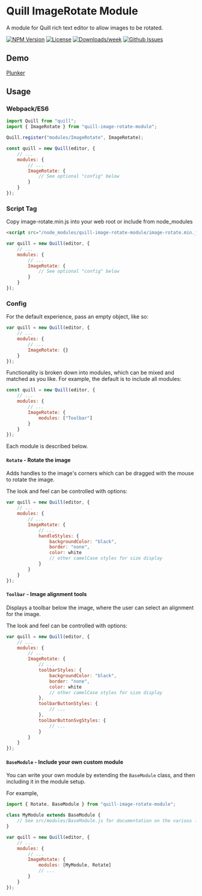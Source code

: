 # Quill ImageRotate Module

A module for Quill rich text editor to allow images to be rotated.

<!-- [START badges] -->
[![NPM Version](https://img.shields.io/npm/v/quill-image-rotate-module.svg)](https://www.npmjs.com/package/quill-image-rotate-module) 
[![License](https://img.shields.io/npm/l/quill-image-rotate-module.svg)](https://github.com/benwinding/quill-image-rotate-module/blob/master/LICENSE) 
[![Downloads/week](https://img.shields.io/npm/dm/quill-image-rotate-module.svg)](https://www.npmjs.com/package/quill-image-rotate-module) 
[![Github Issues](https://img.shields.io/github/issues/benwinding/quill-image-rotate-module.svg)](https://github.com/benwinding/quill-image-rotate-module)
<!-- [END badges] -->

## Demo

[Plunker](https://plnkr.co/edit/gq708AOrSBOWSlHcFslG?p=preview)

## Usage

### Webpack/ES6

```javascript
import Quill from "quill";
import { ImageRotate } from "quill-image-rotate-module";

Quill.register("modules/ImageRotate", ImageRotate);

const quill = new Quill(editor, {
	// ...
	modules: {
		// ...
		ImageRotate: {
			// See optional "config" below
		}
	}
});
```

### Script Tag

Copy image-rotate.min.js into your web root or include from node_modules

```html
<script src="/node_modules/quill-image-rotate-module/image-rotate.min.js"></script>
```

```javascript
var quill = new Quill(editor, {
	// ...
	modules: {
		// ...
		ImageRotate: {
			// See optional "config" below
		}
	}
});
```

### Config

For the default experience, pass an empty object, like so:

```javascript
var quill = new Quill(editor, {
	// ...
	modules: {
		// ...
		ImageRotate: {}
	}
});
```

Functionality is broken down into modules, which can be mixed and matched as you like. For example,
the default is to include all modules:

```javascript
const quill = new Quill(editor, {
	// ...
	modules: {
		// ...
		ImageRotate: {
			modules: ["Toolbar"]
		}
	}
});
```

Each module is described below.

#### `Rotate` - Rotate the image

Adds handles to the image's corners which can be dragged with the mouse to rotate the image.

The look and feel can be controlled with options:

```javascript
var quill = new Quill(editor, {
	// ...
	modules: {
		// ...
		ImageRotate: {
			// ...
			handleStyles: {
				backgroundColor: "black",
				border: "none",
				color: white
				// other camelCase styles for size display
			}
		}
	}
});
```

#### `Toolbar` - Image alignment tools

Displays a toolbar below the image, where the user can select an alignment for the image.

The look and feel can be controlled with options:

```javascript
var quill = new Quill(editor, {
	// ...
	modules: {
		// ...
		ImageRotate: {
			// ...
			toolbarStyles: {
				backgroundColor: "black",
				border: "none",
				color: white
				// other camelCase styles for size display
			},
			toolbarButtonStyles: {
				// ...
			},
			toolbarButtonSvgStyles: {
				// ...
			}
		}
	}
});
```

#### `BaseModule` - Include your own custom module

You can write your own module by extending the `BaseModule` class, and then including it in
the module setup.

For example,

```javascript
import { Rotate, BaseModule } from "quill-image-rotate-module";

class MyModule extends BaseModule {
	// See src/modules/BaseModule.js for documentation on the various lifecycle callbacks
}

var quill = new Quill(editor, {
	// ...
	modules: {
		// ...
		ImageRotate: {
			modules: [MyModule, Rotate]
			// ...
		}
	}
});
```
